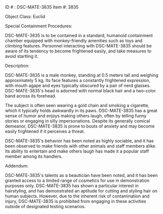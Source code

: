 ID # : DSC-MATE-3835
Item #: 3835

Object Class: Euclid

Special Containment Procedures:

DSC-MATE-3835 is to be contained in a standard, humanoid containment chamber equipped with monkey-friendly amenities such as toys and climbing features. Personnel interacting with DSC-MATE-3835 should be aware of its tendency to become frightened easily, and take measures to avoid startling it.

Description:

DSC-MATE-3835 is a male monkey, standing at 0.5 meters tall and weighing approximately 5 kg. Its face features a constantly frightened expression, with mouth agape and eyes typically obscured by a pair of nerd glasses. DSC-MATE-3835's head is adorned with normal black hair and a two-color band across its forehead.

The subject is often seen wearing a gold chain and smoking a cigarette, which it typically holds awkwardly in its paws. DSC-MATE-3835 has a great sense of humor and enjoys making others laugh, often by telling funny stories or engaging in silly impersonations. Despite its generally comical demeanor, DSC-MATE-3835 is prone to bouts of anxiety and may become easily frightened if it perceives a threat.

DSC-MATE-3835's behavior has been noted as highly sociable, and it has been observed to make friends with other animals and staff members alike. Its ability to entertain and make others laugh has made it a popular staff member among its handlers.

Addendum:

DSC-MATE-3835's talents as a beautician have been noted, and it has been granted access to a limited range of cosmetics for use in demonstration purposes only. DSC-MATE-3835 has shown a particular interest in hairstyling, and has demonstrated an aptitude for cutting and styling hair on human subjects. However, due to the inherent risk of contamination and injury, DSC-MATE-3835 is prohibited from engaging in these activities outside of designated testing scenarios.
